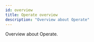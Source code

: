 ```yaml
---
id: overview
title: Operate overview
description: "Overview about Operate"
---
```


Overview about Operate.
